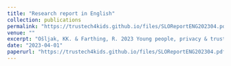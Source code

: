 ```yaml
---
title: "Research report in English"
collection: publications
permalink: "https://trustech4kids.github.io/files/SLOReportENG202304.pdf"
venue: ""
excerpt: "Ošljak, KK. & Farthing, R. 2023 Young people, privacy & trust (April 2023)"
date: "2023-04-01"
paperurl: "https://trustech4kids.github.io/files/SLOReportENG202304.pdf"
---
```


